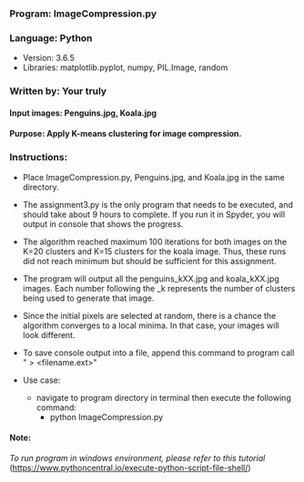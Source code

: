 ### Program: ImageCompression.py
### Language: Python 
- Version: 3.6.5
- Libraries: matplotlib.pyplot, numpy, PIL.Image, random
### Written by: Your truly
#### Input images: Penguins.jpg, Koala.jpg
#### Purpose: Apply K-means clustering for image compression.


### Instructions:
- Place ImageCompression.py, Penguins.jpg, and Koala.jpg in the same directory.
	
- The assignment3.py is the only program that needs to be executed, and should take 
	about 9 hours to complete. If you run it in Spyder, you will output in console that
	shows the progress. 

- The algorithm reached maximum 100 iterations for both images on the K=20 clusters and 
	K=15 clusters for  the koala image. Thus, these runs did not reach minimum but should 
	be sufficient for this assignment.

- The program will output all the penguins_kXX.jpg and koala_kXX.jpg images. Each number
	following the _k represents the number of clusters being used to generate that image.

- Since the initial pixels are selected at random, there is a chance the algorithm converges to a 
	local minima. In that case, your images will look different.
	
- To save console output into a file, append this command to program call " > <filename.ext>"

- Use case:
	- navigate to program directory in terminal then execute the following command: 
		- python ImageCompression.py
	
#### Note: 
_To run program in windows environment, please refer to this tutorial_
(https://www.pythoncentral.io/execute-python-script-file-shell/)